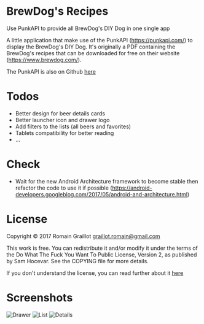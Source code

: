 # BrewDog's Recipes
Use PunkAPI to provide all BrewDog's DIY Dog in one single app

A little application that make use of the PunkAPI (https://punkapi.com/) to display the 
BrewDog's DIY Dog. It's originally a PDF containing the BrewDog's recipes
that can be downloaded for free on their website (https://www.brewdog.com/).

The PunkAPI is also on Github [here](https://github.com/samjbmason/punkapi-db)

# Todos
- Better design for beer details cards
- Better launcher icon and drawer logo
- Add filters to the lists (all beers and favorites)
- Tablets compatibility for better reading
- ...

# Check
- Wait for the new Android Architecture framework to become stable
then refactor the code to use it if possible
(https://android-developers.googleblog.com/2017/05/android-and-architecture.html)


# License
Copyright © 2017 Romain Graillot <graillot.romain@gmail.com>

This work is free. You can redistribute it and/or modify it under the
terms of the Do What The Fuck You Want To Public License, Version 2,
as published by Sam Hocevar. See the COPYING file for more details.

If you don't understand the license, you can read further about it [here](http://www.wtfpl.net/)

# Screenshots
![Drawer](http://notnotme.com/brewdogs_recipes/1.png "Drawer") ![List](http://notnotme.com/brewdogs_recipes/2.png "List") ![Details](http://notnotme.com/brewdogs_recipes/3.png "Details")
